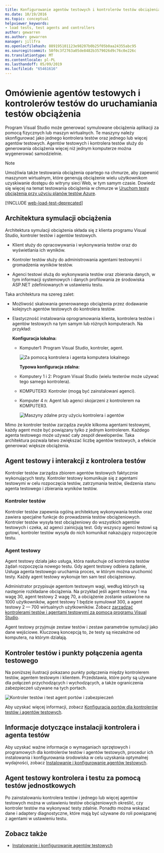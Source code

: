 ```yaml
---
title: Konfigurowanie agentów testowych i kontrolerów testów obciążenia testów
ms.date: 10/19/2016
ms.topic: conceptual
helpviewer_keywords:
- load tests, test agents and controllers
author: gewarren
ms.author: gewarren
manager: jillfra
ms.openlocfilehash: 889195101123e98207b0b25f05b0aa24355abc95
ms.sourcegitcommit: 50f0c3f2763a05de8482b3579026d9c76c0e226c
ms.translationtype: MT
ms.contentlocale: pl-PL
ms.lasthandoff: 05/09/2019
ms.locfileid: "65461616"
---
```

# <a name="overview-of-test-agents-and-test-controllers-for-running-load-tests"></a>Omówienie agentów testowych i kontrolerów testów do uruchamiania testów obciążenia

Program Visual Studio może generować symulowane obciążenia aplikacji za pomocą fizycznych lub maszyn wirtualnych. Te maszyny należy skonfigurować jako jednego kontrolera testów oraz jednego lub więcej agentów testowych. Agentów testowych i kontrolera testów służy do generowania obciążenia więcej niż jednym komputerze można wygenerować samodzielnie.

> [!NOTE]
> Umożliwia także testowania obciążenia opartego na chmurze, aby zapewnić maszynom wirtualnym, które generują obciążenie wielu użytkownikom uzyskiwanie dostępu do witryny sieci Web, w tym samym czasie. Dowiedz się więcej na temat testowania obciążenia w chmurze w [Uruchom testy obciążenia przy użyciu planów testów Azure](/azure/devops/test/load-test/get-started-simple-cloud-load-test?view=vsts).

[!INCLUDE [web-load-test-deprecated](includes/web-load-test-deprecated.md)]

## <a name="load-simulation-architecture"></a>Architektura symulacji obciążenia

Architektura symulacji obciążenia składa się z klienta programu Visual Studio, kontroler testów i agentów testowych.

- Klient służy do opracowywania i wykonywania testów oraz do wyświetlania ich wyników.

- Kontroler testów służy do administrowania agentami testowymi i gromadzenia wyników testów.

- Agenci testowi służą do wykonywania testów oraz zbierania danych, w tym informacji systemowych i danych profilowania ze środowiska ASP.NET zdefiniowanych w ustawieniu testu.

Taka architektura ma szereg zalet:

- Możliwość skalowania generowanego obciążenia przez dodawanie kolejnych agentów testowych do kontrolera testów.

- Elastyczność instalowania oprogramowania klienta, kontrolera testów i agentów testowych na tym samym lub różnych komputerach. Na przykład:

   **Konfiguracja lokalna:**

  - Komputer1: Program Visual Studio, kontroler, agent.

    ![Za pomocą kontrolera i agenta komputera lokalnego](./media/load-test-configa.png)

    **Typowa konfiguracja zdalna:**

  - Komputery 1 i 2: Program Visual Studio (wielu testerów może używać tego samego kontrolera).

  - KOMPUTER3: Kontroler (mogą być zainstalowani agenci).

  - Komputer 4 n: Agent lub agenci skojarzeni z kontrolerem na KOMPUTER3.

    ![Maszyny zdalne przy użyciu kontrolera i agentów](./media/load-test-configb.png)

Mimo że kontroler testów zarządza zwykle kilkoma agentami testowymi, każdy agent może być powiązany tylko z jednym kontrolerem. Każdego agenta testowego może używać cały zespół deweloperów. Taka architektura pozwala łatwo zwiększać liczbę agentów testowych, a efekcie generować większe obciążenia.

## <a name="test-agent-and-test-controller-interaction"></a>Agent testowy i interakcji z kontrolera testów

Kontroler testów zarządza zbiorem agentów testowych faktycznie wykonujących testy. Kontroler testowy komunikuje się z agentami testowymi w celu rozpoczęcia testów, zatrzymania testów, śledzenia stanu agenta testowego i zbierania wyników testów.

### <a name="test-controller"></a>Kontroler testów

Kontroler testów zapewnia ogólną architekturę wykonywania testów oraz zawiera specjalne funkcje do prowadzenia testów obciążeniowych. Kontroler testów wysyła test obciążeniowy do wszystkich agentów testowych i czeka, aż agenci zainicjują test. Gdy wszyscy agenci testowi są gotowi, kontroler testów wysyła do nich komunikat nakazujący rozpoczęcie testu.

### <a name="test-agent"></a>Agent testowy

Agent testowy działa jako usługa, która nasłuchuje od kontrolera testów żądań rozpoczęcia nowego testu. Gdy agent testowy odbiera żądanie, Usługa agenta testowego uruchamia proces, w którym można uruchomić testy. Każdy agent testowy wykonuje ten sam test obciążeniowy.

 Administrator przypisuje agentom testowym wagi, według których są następnie rozkładane obciążenia. Na przykład jeśli agent testowy 1 ma wagę 30, agent testowy 2 wagę 70, a obciążenie zostanie ustawione na 1000 użytkowników, agent testowy 1 będzie symulował 300, a agent testowy 2 — 700 wirtualnych użytkowników. Zobacz [zarządzać kontrolerami testów i agentami testowymi za pomocą programu Visual Studio](../test/manage-test-controllers-and-test-agents.md).

 Agent testowy przyjmuje zestaw testów i zestaw parametrów symulacji jako dane wejściowe. Kluczową koncepcją to, że testy są niezależne od komputera, na którym działają.

## <a name="test-controller-and-test-agent-connection-points"></a>Kontroler testów i punkty połączenia agenta testowego

Na poniższej ilustracji pokazano punkty połączenia między kontrolerem testów, agentem testowym i klientem. Przedstawia, które porty są używane dla połączeń przychodzących i wychodzących, a także ograniczenia zabezpieczeń używane na tych portach.

 ![Kontroler testów i test agent portów i zabezpieczeń](./media/test-controller-agent-firewall.png)

 Aby uzyskać więcej informacji, zobacz [Konfiguracja portów dla kontrolerów testów i agentów testowych](../test/configure-ports-for-test-controllers-and-test-agents.md).

## <a name="test-controller-and-agent-installation-information"></a>Informacje dotyczące instalacji kontrolera i agenta testów

Aby uzyskać ważne informacje o wymaganiach sprzętowych i programowych dla kontrolerów testów i agentów testowych, procedur ich instalowania i konfigurowania środowiska w celu uzyskania optymalnej wydajności, zobacz [Instalowanie i konfigurowanie agentów testowych](../test/lab-management/install-configure-test-agents.md).

## <a name="use-the-test-controller-and-test-agent-with-unit-tests"></a>Agent testowy kontrolera i testu za pomocą testów jednostkowych

Po zainstalowaniu kontrolera testów i jednego lub więcej agentów testowych można w ustawieniu testów obciążeniowych określić, czy kontroler testów ma wykonywać testy zdalnie. Ponadto można wskazać dane i adaptery diagnostyczne, które mają być używane do roli powiązanej z agentami w ustawieniu testu.

## <a name="see-also"></a>Zobacz także

- [Instalowanie i konfigurowanie agentów testowych](../test/lab-management/install-configure-test-agents.md)